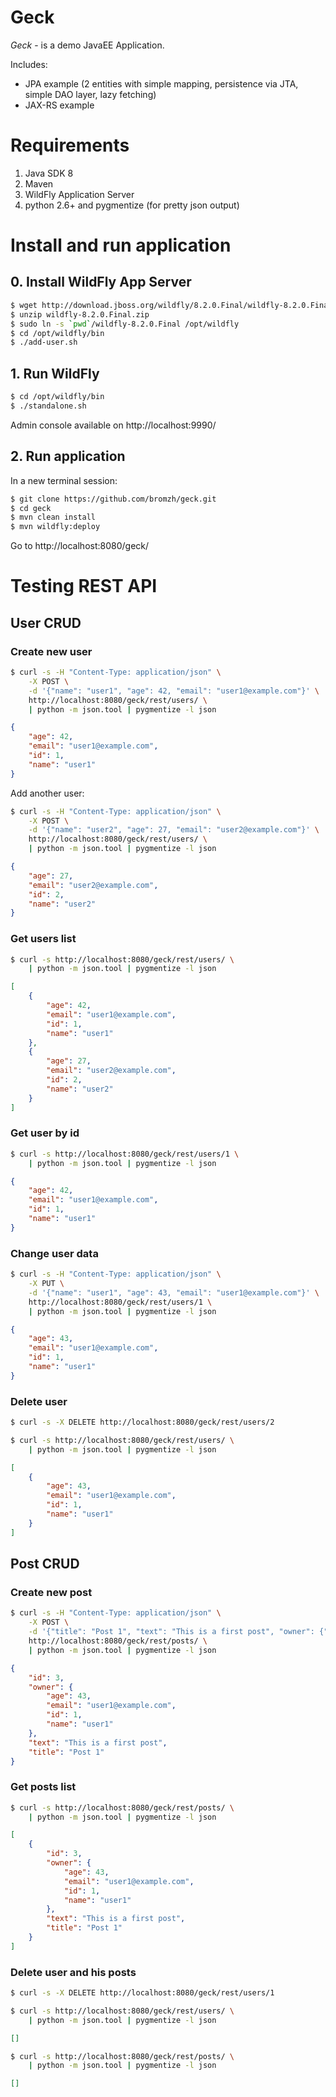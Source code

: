 # Geck
<dfn>Geck</dfn> - is a demo JavaEE Application.

Includes:

 * JPA example (2 entities with simple mapping, persistence via JTA, simple DAO layer, lazy fetching)
 * JAX-RS example

# Requirements

 1. Java SDK 8
 2. Maven
 3. WildFly Application Server
 4. python 2.6+ and pygmentize (for pretty json output)

# Install and run application
## 0. Install WildFly App Server

```bash
$ wget http://download.jboss.org/wildfly/8.2.0.Final/wildfly-8.2.0.Final.zip
$ unzip wildfly-8.2.0.Final.zip
$ sudo ln -s `pwd`/wildfly-8.2.0.Final /opt/wildfly
$ cd /opt/wildfly/bin
$ ./add-user.sh
```

## 1. Run WildFly

```bash
$ cd /opt/wildfly/bin
$ ./standalone.sh
```

Admin console available on http://localhost:9990/

## 2. Run application
In a new terminal session:

```bash
$ git clone https://github.com/bromzh/geck.git
$ cd geck
$ mvn clean install
$ mvn wildfly:deploy
```

Go to http://localhost:8080/geck/

# Testing REST API
## User CRUD
### Create new user

```bash
$ curl -s -H "Content-Type: application/json" \
    -X POST \
    -d '{"name": "user1", "age": 42, "email": "user1@example.com"}' \
    http://localhost:8080/geck/rest/users/ \
    | python -m json.tool | pygmentize -l json
```

```json
{
    "age": 42,
    "email": "user1@example.com",
    "id": 1,
    "name": "user1"
}
```

Add another user:

```bash
$ curl -s -H "Content-Type: application/json" \
    -X POST \
    -d '{"name": "user2", "age": 27, "email": "user2@example.com"}' \
    http://localhost:8080/geck/rest/users/ \
    | python -m json.tool | pygmentize -l json
```

```json
{
    "age": 27,
    "email": "user2@example.com",
    "id": 2,
    "name": "user2"
}
```

### Get users list

```bash
$ curl -s http://localhost:8080/geck/rest/users/ \
    | python -m json.tool | pygmentize -l json
```

```json
[
    {
        "age": 42,
        "email": "user1@example.com",
        "id": 1,
        "name": "user1"
    },
    {
        "age": 27,
        "email": "user2@example.com",
        "id": 2,
        "name": "user2"
    }
]
```

### Get user by id

```bash
$ curl -s http://localhost:8080/geck/rest/users/1 \
    | python -m json.tool | pygmentize -l json
```

```json
{
    "age": 42,
    "email": "user1@example.com",
    "id": 1,
    "name": "user1"
}
```

### Change user data

```bash
$ curl -s -H "Content-Type: application/json" \
    -X PUT \
    -d '{"name": "user1", "age": 43, "email": "user1@example.com"}' \
    http://localhost:8080/geck/rest/users/1 \
    | python -m json.tool | pygmentize -l json
```

```json
{
    "age": 43,
    "email": "user1@example.com",
    "id": 1,
    "name": "user1"
}
```

### Delete user

```bash
$ curl -s -X DELETE http://localhost:8080/geck/rest/users/2
```

```bash
$ curl -s http://localhost:8080/geck/rest/users/ \
    | python -m json.tool | pygmentize -l json
```

```json
[
    {
        "age": 43,
        "email": "user1@example.com",
        "id": 1,
        "name": "user1"
    }
]
```

## Post CRUD
### Create new post

```bash
$ curl -s -H "Content-Type: application/json" \
    -X POST \
    -d '{"title": "Post 1", "text": "This is a first post", "owner": {"id": 1}}' \
    http://localhost:8080/geck/rest/posts/ \
    | python -m json.tool | pygmentize -l json
```

```json
{
    "id": 3,
    "owner": {
        "age": 43,
        "email": "user1@example.com",
        "id": 1,
        "name": "user1"
    },
    "text": "This is a first post",
    "title": "Post 1"
}
```

### Get posts list

```bash
$ curl -s http://localhost:8080/geck/rest/posts/ \
    | python -m json.tool | pygmentize -l json
```

```json
[
    {
        "id": 3,
        "owner": {
            "age": 43,
            "email": "user1@example.com",
            "id": 1,
            "name": "user1"
        },
        "text": "This is a first post",
        "title": "Post 1"
    }
]
```

### Delete user and his posts

```bash
$ curl -s -X DELETE http://localhost:8080/geck/rest/users/1
```

```bash
$ curl -s http://localhost:8080/geck/rest/users/ \
    | python -m json.tool | pygmentize -l json
```

```json
[]
```

```bash
$ curl -s http://localhost:8080/geck/rest/posts/ \
    | python -m json.tool | pygmentize -l json
```

```json
[]
```
